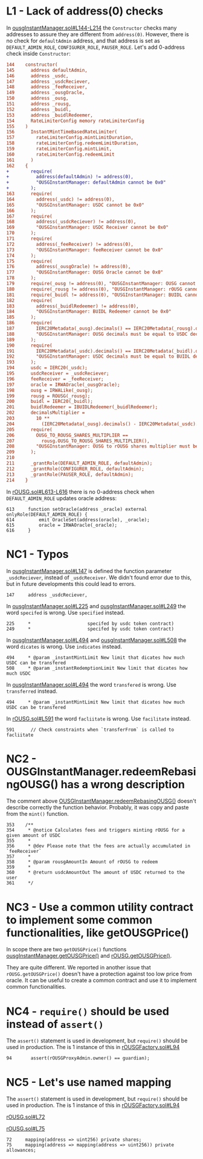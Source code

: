 # L1 - Lack of address(0) checks

In [ousgInstantManager.sol#L144-L214](https://github.com/code-423n4/2024-03-ondo-finance/blob/main/contracts/ousg/ousgInstantManager.sol#L144-L214) the `Constructor` checks
many addresses to assure they are different from `address(0)`. However, there is no check for `defaultAdmin` address, and that address is set as `DEFAULT_ADMIN_ROLE`, `CONFIGURER_ROLE`, `PAUSER_ROLE`. Let's add 0-address check inside `Constructor`:

```diff
144    constructor(
145      address defaultAdmin,
146      address _usdc,
147      address _usdcReciever,
148      address _feeReceiver,
149      address _ousgOracle,
150      address _ousg,
151      address _rousg,
152      address _buidl,
153      address _buidlRedeemer,
154      RateLimiterConfig memory rateLimiterConfig
155    )
156      InstantMintTimeBasedRateLimiter(
157        rateLimiterConfig.mintLimitDuration,
158        rateLimiterConfig.redeemLimitDuration,
159        rateLimiterConfig.mintLimit,
160        rateLimiterConfig.redeemLimit
161      )
162    {
+        require(
+          address(defaultAdmin) != address(0),
+          "OUSGInstantManager: defaultAdmin cannot be 0x0"
+        );
163      require(
164        address(_usdc) != address(0),
165        "OUSGInstantManager: USDC cannot be 0x0"
166      );
167      require(
168        address(_usdcReciever) != address(0),
169        "OUSGInstantManager: USDC Receiver cannot be 0x0"
170      );
171      require(
172        address(_feeReceiver) != address(0),
173        "OUSGInstantManager: feeReceiver cannot be 0x0"
174      );
175      require(
176        address(_ousgOracle) != address(0),
177        "OUSGInstantManager: OUSG Oracle cannot be 0x0"
178      );
179      require(_ousg != address(0), "OUSGInstantManager: OUSG cannot be 0x0");
180      require(_rousg != address(0), "OUSGInstantManager: rOUSG cannot be 0x0");
181      require(_buidl != address(0), "OUSGInstantManager: BUIDL cannot be 0x0");
182      require(
183        address(_buidlRedeemer) != address(0),
184        "OUSGInstantManager: BUIDL Redeemer cannot be 0x0"
185      );
186      require(
187        IERC20Metadata(_ousg).decimals() == IERC20Metadata(_rousg).decimals(),
188        "OUSGInstantManager: OUSG decimals must be equal to USDC decimals"
189      );
190      require(
191        IERC20Metadata(_usdc).decimals() == IERC20Metadata(_buidl).decimals(),
192        "OUSGInstantManager: USDC decimals must be equal to BUIDL decimals"
193      );
194      usdc = IERC20(_usdc);
195      usdcReceiver = _usdcReciever;
196      feeReceiver = _feeReceiver;
197      oracle = IRWAOracle(_ousgOracle);
198      ousg = IRWALike(_ousg);
199      rousg = ROUSG(_rousg);
200      buidl = IERC20(_buidl);
201      buidlRedeemer = IBUIDLRedeemer(_buidlRedeemer);
202      decimalsMultiplier =
203        10 **
204          (IERC20Metadata(_ousg).decimals() - IERC20Metadata(_usdc).decimals());
205      require(
206        OUSG_TO_ROUSG_SHARES_MULTIPLIER ==
207          rousg.OUSG_TO_ROUSG_SHARES_MULTIPLIER(),
208        "OUSGInstantManager: OUSG to rOUSG shares multiplier must be equal to rOUSG's"
209      );
210  
211      _grantRole(DEFAULT_ADMIN_ROLE, defaultAdmin);
212      _grantRole(CONFIGURER_ROLE, defaultAdmin);
213      _grantRole(PAUSER_ROLE, defaultAdmin);
214    }
```

In [rOUSG.sol#L613-L616](https://github.com/code-423n4/2024-03-ondo-finance/blob/main/contracts/ousg/rOUSG.sol#L613-L616)
there is no 0-address check when `DEFAULT_ADMIN_ROLE` updates oracle address:

```
613     function setOracle(address _oracle) external onlyRole(DEFAULT_ADMIN_ROLE) {
614         emit OracleSet(address(oracle), _oracle);
615         oracle = IRWAOracle(_oracle);
616     }
```


# NC1 - Typos
In [ousgInstantManager.sol#L147](https://github.com/code-423n4/2024-03-ondo-finance/blob/main/contracts/ousg/ousgInstantManager.sol#L147)
is defined the function parameter `_usdcReciever`, instead of `_usdcReceiver`. We didn't found error due to this, but in
future developments this could lead to errors.

```
147     address _usdcReciever,
```

In [ousgInstantManager.sol#L225](https://github.com/code-423n4/2024-03-ondo-finance/blob/main/contracts/ousg/ousgInstantManager.sol#L225)
and [ousgInstantManager.sol#L249](https://github.com/code-423n4/2024-03-ondo-finance/blob/main/contracts/ousg/ousgInstantManager.sol#L249)
the word `specifed` is wrong. Use `specified` instead.

```
225     *                     specifed by usdc token contract)
249     *                     specifed by usdc token contract)
```

In [ousgInstantManager.sol#L494](https://github.com/code-423n4/2024-03-ondo-finance/blob/main/contracts/ousg/ousgInstantManager.sol#L494)
and [ousgInstantManager.sol#L508](https://github.com/code-423n4/2024-03-ondo-finance/blob/main/contracts/ousg/ousgInstantManager.sol#L508)
the word `dicates` is wrong. Use `indicates` instead.

```
494     * @param _instantMintLimit New limit that dicates how much USDC can be transfered
508     * @param _instantRedemptionLimit New limit that dicates how much USDC
```

In [ousgInstantManager.sol#L494](https://github.com/code-423n4/2024-03-ondo-finance/blob/main/contracts/ousg/ousgInstantManager.sol#L494)
the word `transfered` is wrong. Use `transferred` instead.

```
494     * @param _instantMintLimit New limit that dicates how much USDC can be transfered
```

In [rOUSG.sol#L591](https://github.com/code-423n4/2024-03-ondo-finance/blob/main/contracts/ousg/rOUSG.sol#L591)
the word `facliitate` is wrong. Use `facilitate` instead.

```
591      // Check constraints when `transferFrom` is called to facliitate
```

# NC2 - OUSGInstantManager.redeemRebasingOUSG() has a wrong description

The comment above [OUSGInstantManager.redeemRebasingOUSG()](https://github.com/code-423n4/2024-03-ondo-finance/blob/main/contracts/ousg/ousgInstantManager.sol#L362-L386)
doesn't describe correctly the function behavior. Probably, it was copy and paste from the `mint()` function.

```
353    /**
354     * @notice Calculates fees and triggers minting rOUSG for a given amount of USDC
355     *
356     * @dev Please note that the fees are actually accumulated in `feeReceiver`
357     *
358     * @param rousgAmountIn Amount of rOUSG to redeem
359     *
360     * @return usdcAmountOut The amount of USDC returned to the user
361     */
```

# NC3 - Use a common utility contract to implement some common functionalities, like getOUSGPrice()

In scope there are two `getOUSGPrice()` functions [ousgInstantManager.getOUSGPrice()](https://github.com/code-423n4/2024-03-ondo-finance/blob/main/contracts/ousg/ousgInstantManager.sol#L479-L485) and [rOUSG.getOUSGPrice()](https://github.com/code-423n4/2024-03-ondo-finance/blob/main/contracts/ousg/rOUSG.sol#L378-L380).

They are quite different. We reported in another issue that `rOUSG.getOUSGPrice()` doesn't have a protection against too low price from oracle.
It can be useful to create a common contract and use it to implement common functionalities.

# NC4 - ```require()``` should be used instead of ```assert()```
The ```assert()``` statement is used in development, but ```require()``` should be used in production.
The is 1 instance of this in [rOUSGFactory.sol#L94](https://github.com/code-423n4/2024-03-ondo-finance/blob/main/contracts/ousg/rOUSGFactory.sol#L94)

```
94       assert(rOUSGProxyAdmin.owner() == guardian);
```

# NC5 - Let's use named mapping
The ```assert()``` statement is used in development, but ```require()``` should be used in production.
The is 1 instance of this in [rOUSGFactory.sol#L94](https://github.com/code-423n4/2024-03-ondo-finance/blob/main/contracts/ousg/rOUSGFactory.sol#L94)

[rOUSG.sol#L72](https://github.com/code-423n4/2024-03-ondo-finance/blob/main/contracts/ousg/rOUSG.sol#L72)

[rOUSG.sol#L75](https://github.com/code-423n4/2024-03-ondo-finance/blob/main/contracts/ousg/rOUSG.sol#L75)

```
72     mapping(address => uint256) private shares;
75     mapping(address => mapping(address => uint256)) private allowances;
```